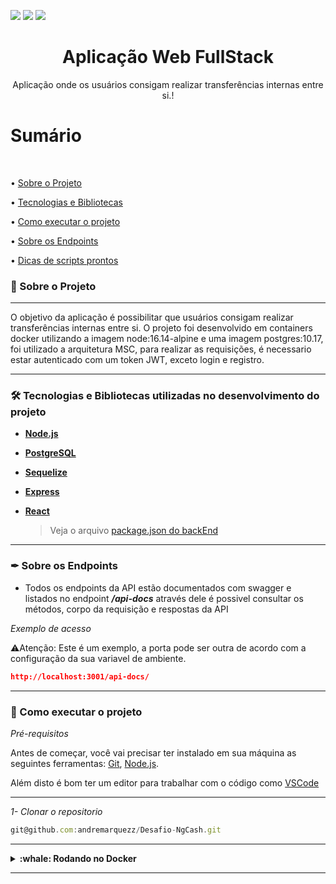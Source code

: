 <img src="https://img.shields.io/github/issues/andremarquezz/Desafio-NgCash"/> <img src="https://img.shields.io/github/forks/andremarquezz/Desafio-NgCash"/> <img src="https://img.shields.io/github/stars/andremarquezz/Desafio-NgCash"/>

<h1 align="center">Aplicação Web FullStack</h1>
<p align="center">Aplicação onde os usuários consigam realizar transferências internas entre si.!</p>

# Sumário

</br>

• [Sobre o Projeto](#-sobre-o-projeto)

• [Tecnologias e Bibliotecas](#-tecnologias-e-bibliotecas-utilizadas-no-desenvolvimento-do-projeto)

• [Como executar o projeto](#-como-executar-o-projeto)

• [Sobre os Endpoints](#-sobre-os-endpoints)

• [Dicas de scripts prontos](#-dicas-de-scripts-prontos)

### 📃 Sobre o Projeto

---

<p>O objetivo da aplicação é possibilitar que usuários consigam realizar transferências internas entre si.
O projeto foi desenvolvido em containers docker utilizando a imagem node:16.14-alpine e uma imagem postgres:10.17, foi utilizado a arquitetura MSC, para realizar as requisições, é necessario estar autenticado com um token JWT, exceto login e registro.
</p>

---

### 🛠 Tecnologias e Bibliotecas utilizadas no desenvolvimento do projeto

- **[Node.js](https://nodejs.org/en/)**

- **[PostgreSQL](https://www.postgresql.org/)**

- **[Sequelize](https://sequelize.org/docs/v6/getting-started/)**

- **[Express](http://expressjs.com/pt-br/)**

- **[React](https://pt-br.reactjs.org/)**

  > Veja o arquivo [package.json do backEnd](https://github.com/andremarquezz/Desafio-NgCash/blob/main/api/package.json)


---


### ✒ Sobre os Endpoints

 - Todos os endpoints da API estão documentados com swagger e listados no endpoint ***/api-docs*** através dele é possivel consultar os métodos, corpo da requisição e respostas da API 
 
 _Exemplo de acesso_

⚠️Atenção: Este é um exemplo, a porta pode ser outra de acordo com a configuração da sua variavel de ambiente.

 ```json
 http://localhost:3001/api-docs/

```

---

### 🚀 Como executar o projeto

_Pré-requisitos_

Antes de começar, você vai precisar ter instalado em sua máquina as seguintes ferramentas:
[Git](https://git-scm.com),
[Node.js](https://nodejs.org/en/).

Além disto é bom ter um editor para trabalhar com o código como [VSCode](https://code.visualstudio.com/)

---

_1- Clonar o repositorio_

```jsx
git@github.com:andremarquezz/Desafio-NgCash.git
```

---


<details>
  <summary><strong>:whale: Rodando no Docker</strong></summary><br />
  
  ## Com Docker
 
 
_Rode o serviço `node e postgreSQL` com o comando_

```jsx
docker-compose up -d
```

- Esse serviço irá inicializar dois containers chamados `db_ngcash e api_ngcash `, respectivamente.
  - A partir daqui você pode acessar o website pois a aplicação já esta online.

- Caso queira acessar o terminal do container :

_Via CLI use o comando_
```jsx
docker exec -it api_ngcash bash
```
- Ele te dará acesso ao terminal interativo do container api_ngcash (node) criado pelo compose, que está rodando em segundo plano.

⚠️Atenção: Caso opte por utilizar o Docker, TODOS os scripts disponíveis no package.json devem ser executados DENTRO do container, ou seja, no terminal que aparece após a execução do comando docker exec.
  
  </details>
  
---

